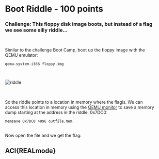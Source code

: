 # Boot Riddle - 100 points

### Challenge: This floppy disk image boots, but instead of a flag we see some silly riddle...
<br />  

Similar to the challenge Boot Camp, boot up the floppy image with the QEMU emulator: 

```
qemu-system-i386 floppy.img
```
<br />  

![riddle](https://github.com/EESantiago/Writeups/blob/master/CyberStakes_2020/boot_riddle/screenshots/riddle.png)
<br />  
<br />  

So the riddle points to a location in memory where the flagis.  We can access this location in memory using the [QEMU monitor](http://people.redhat.com/pbonzini/qemu-test-doc/_build/html/topics/pcsys_005fmonitor.html) to save a memory dump starting at the address in the riddle, 0x7DC0: 
```
memsave 0x7DC0 4096 outfile.mem
```
<br />  
Now open the file and we get the flag:
<br />  

## ACI{REALmode}

